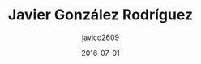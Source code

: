---
layout: author
title: "Javier González Rodríguez"
author: javico2609
permalink: /blog/authors/javico2609/
date: 2016-07-01
---
